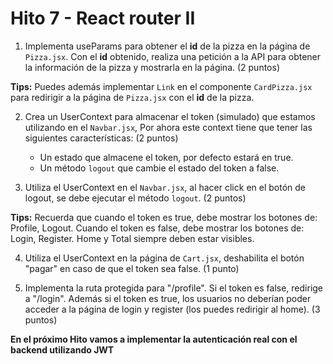 # Hito 7 - React router II

1. Implementa useParams para obtener el **id** de la pizza en la página de `Pizza.jsx`. Con el **id** obtenido, realiza una petición a la API para obtener la información de la pizza y mostrarla en la página. (2 puntos)

**Tips:** Puedes además implementar `Link` en el componente `CardPizza.jsx` para redirigir a la página de `Pizza.jsx` con el **id** de la pizza.

2. Crea un UserContext para almacenar el token (simulado) que estamos utilizando en el `Navbar.jsx`, Por ahora este context tiene que tener las siguientes características: (2 puntos)

   - Un estado que almacene el token, por defecto estará en true.
   - Un método `logout` que cambie el estado del token a false.

3. Utiliza el UserContext en el `Navbar.jsx`, al hacer click en el botón de logout, se debe ejecutar el método `logout`. (2 puntos)

**Tips:** Recuerda que cuando el token es true, debe mostrar los botones de: Profile, Logout. Cuando el token es false, debe mostrar los botones de: Login, Register. Home y Total siempre deben estar visibles.

4. Utiliza el UserContext en la página de `Cart.jsx`, deshabilita el botón "pagar" en caso de que el token sea false. (1 punto)

5. Implementa la ruta protegida para "/profile". Si el token es false, redirige a "/login". Además si el token es true, los usuarios no deberían poder acceder a la página de login y register (los puedes redirigir al home). (3 puntos)

**En el próximo Hito vamos a implementar la autenticación real con el backend utilizando JWT**
